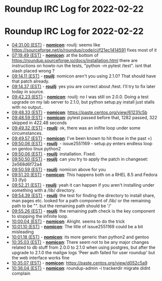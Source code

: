 # Roundup IRC Log for 2022-02-22 #
# Roundup IRC Log for 2022-02-22
* <a href="#04:31.00" id="04:31.00">04:31.00 (EST)</a> - __[nomicon](https://github.com/nomicon)__: rouilj: seems like <https://sourceforge.net/p/roundup/code/ci/f21ec1414591> fixes most of it
* <a href="#07:19.49" id="07:19.49">07:19.49 (EST)</a> - __[nomicon](https://github.com/nomicon)__: at the bottom of <https://roundup.sourceforge.io/docs/installation.html> there are instructions on howto run the tests, "python -m pytest /test". isnt that slash placed wrong ?
* <a href="#09:14.11" id="09:14.11">09:14.11 (EST)</a> - __[rouilj](https://github.com/rouilj)__: nomicon aren't you using 2.1.0? That should have that patch already.
* <a href="#09:14.37" id="09:14.37">09:14.37 (EST)</a> - __[rouilj](https://github.com/rouilj)__: yes you are correct about /test. I'll try to fix later today in source.
* <a href="#09:42.23" id="09:42.23">09:42.23 (EST)</a> - __[nomicon](https://github.com/nomicon)__: rouilj: no I was still on 2.0.0. Doing a test upgrade on my lab server to 2.1.0, but python setup.py install just stalls with no output..
* <a href="#09:48.33" id="09:48.33">09:48.33 (EST)</a> - __[nomicon](https://github.com/nomicon)__: <https://paste.centos.org/view/61231c5b>
* <a href="#09:48.59" id="09:48.59">09:48.59 (EST)</a> - __[nomicon](https://github.com/nomicon)__: pytest passed before that, 1282 passed, 322 skipped in 422.48 seconds
* <a href="#09:49.32" id="09:49.32">09:49.32 (EST)</a> - __[rouilj](https://github.com/rouilj)__: ok, there was an inifite loop under some circumstances.
* <a href="#09:49.57" id="09:49.57">09:49.57 (EST)</a> - __[nomicon](https://github.com/nomicon)__: I've been known to hit those in the past =)
* <a href="#09:50.06" id="09:50.06">09:50.06 (EST)</a> - __[rouilj](https://github.com/rouilj)__: - issue2551169 - setup.py enters endless loop on gentoo linux python2
* <a href="#09:50.06" id="09:50.06">09:50.06 (EST)</a> - __[rouilj](https://github.com/rouilj)__: installation. Fixed.
* <a href="#09:50.50" id="09:50.50">09:50.50 (EST)</a> - __[rouilj](https://github.com/rouilj)__: can you try to apply the patch in changeset: 2e568d6f72a4
* <a href="#09:50.59" id="09:50.59">09:50.59 (EST)</a> - __[rouilj](https://github.com/rouilj)__: nomicon above for you
* <a href="#09:51.20" id="09:51.20">09:51.20 (EST)</a> - __[nomicon](https://github.com/nomicon)__: This happens both on a RHEL 8.5 and Fedora 33 (fyi)
* <a href="#09:52.21" id="09:52.21">09:52.21 (EST)</a> - __[rouilj](https://github.com/rouilj)__: yeah it can happen if you aren't installing under something with a /lib/ directory.
* <a href="#09:54.39" id="09:54.39">09:54.39 (EST)</a> - __[rouilj](https://github.com/rouilj)__: the test for finding the directory to install share, man pages etc. looked for a path component of /lib/ or the remaining path to be "". but the remaining path should be '/'
* <a href="#09:55.26" id="09:55.26">09:55.26 (EST)</a> - __[rouilj](https://github.com/rouilj)__: the remaining path check is the key component to stopping the infinite loop.
* <a href="#10:00.04" id="10:00.04">10:00.04 (EST)</a> - __[nomicon](https://github.com/nomicon)__: Alright. seems to do the trick
* <a href="#10:01.10" id="10:01.10">10:01.10 (EST)</a> - __[nomicon](https://github.com/nomicon)__: The title of issue2551169 could be a bit misleading
* <a href="#10:01.18" id="10:01.18">10:01.18 (EST)</a> - __[nomicon](https://github.com/nomicon)__: its more generic than python2 and gentoo
* <a href="#10:35.03" id="10:35.03">10:35.03 (EST)</a> - __[nomicon](https://github.com/nomicon)__: There seem not to be any major changes related to db stuff from 2.0.0 to 2.1.0 when using postgres, but after the upgrade to 2.1.0 the mailgw logs 'Peer auth failed for user roundup' but the web interface works fine
* <a href="#10:35.07" id="10:35.07">10:35.07 (EST)</a> - __[nomicon](https://github.com/nomicon)__: <https://paste.centos.org/view/d052c5a9>
* <a href="#10:36.04" id="10:36.04">10:36.04 (EST)</a> - __[nomicon](https://github.com/nomicon)__: roundup-admin -i trackerdir migrate didnt complain
